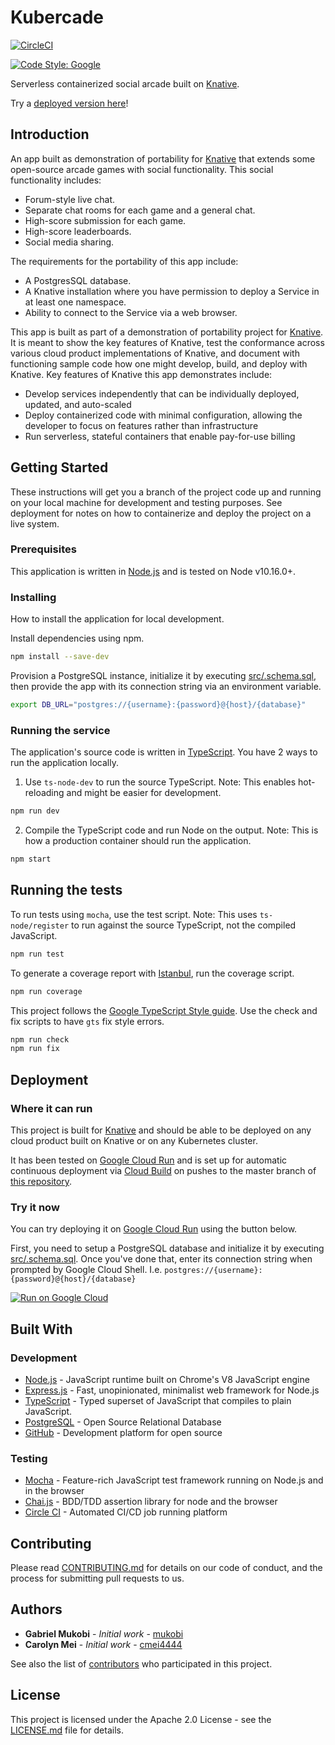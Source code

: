 # Kubercade

[![CircleCI](https://circleci.com/gh/knative-portability/Kubercade.svg?style=svg)](https://circleci.com/gh/knative-portability/Kubercade)

[![Code Style: Google](https://img.shields.io/badge/code%20style-google-blueviolet.svg)](https://github.com/google/gts)

Serverless containerized social arcade built on [Knative](https://knative.dev/).

Try a [deployed version here](https://kubercade-l3zyoxchqa-uc.a.run.app/)!

## Introduction

An app built as demonstration of portability for [Knative](https://knative.dev) that extends some open-source arcade games with social functionality. This social functionality includes:

- Forum-style live chat.
- Separate chat rooms for each game and a general chat.
- High-score submission for each game.
- High-score leaderboards.
- Social media sharing.

The requirements for the portability of this app include:

- A PostgresSQL database.
- A Knative installation where you have permission to deploy a Service in at least one namespace.
- Ability to connect to the Service via a web browser.

This app is built as part of a demonstration of portability project for [Knative](https://knative.dev). It is meant to show the key features of Knative, test the conformance across various cloud product implementations of Knative, and document with functioning sample code how one might develop, build, and deploy with Knative. Key features of Knative this app demonstrates include:

- Develop services independently that can be individually deployed, updated, and auto-scaled
- Deploy containerized code with minimal configuration, allowing the developer to focus on features rather than infrastructure
- Run serverless, stateful containers that enable pay-for-use billing

## Getting Started

These instructions will get you a branch of the project code up and running on your local machine for development and testing purposes. See deployment for notes on how to containerize and deploy the project on a live system.

### Prerequisites

This application is written in [Node.js](https://nodejs.org) and is tested on Node v10.16.0+.

### Installing

How to install the application for local development.

Install dependencies using npm.

```sh
npm install --save-dev
```

Provision a PostgreSQL instance, initialize it by executing [src/.schema.sql](src/.schema.sql), then provide the app with its connection string via an environment variable.

```sh
export DB_URL="postgres://{username}:{password}@{host}/{database}"
```

### Running the service

The application's source code is written in [TypeScript](https://www.typescriptlang.org/). You have 2 ways to run the application locally.

1. Use `ts-node-dev` to run the source TypeScript. Note: This enables hot-reloading and might be easier for development.

```sh
npm run dev
```

2. Compile the TypeScript code and run Node on the output. Note: This is how a production container should run the application.

```sh
npm start
```

## Running the tests

To run tests using `mocha`, use the test script. Note: This uses `ts-node/register` to run against the source TypeScript, not the compiled JavaScript.

```sh
npm run test
```

To generate a coverage report with [Istanbul](https://istanbul.js.org/), run the coverage script.

```sh
npm run coverage
```

This project follows the [Google TypeScript Style guide](https://github.com/google/gts). Use the check and fix scripts to have `gts` fix style errors.

```sh
npm run check
npm run fix
```

## Deployment

### Where it can run

This project is built for [Knative](https://knative.dev/) and should be able to be deployed on any cloud product built on Knative or on any Kubernetes cluster.

It has been tested on [Google Cloud Run](https://cloud.google.com/run/) and is set up for automatic continuous deployment via [Cloud Build](https://cloud.google.com/run/docs/continuous-deployment) on pushes to the master branch of [this repository](https://github.com/knative-portability/Kubercade).

### Try it now

You can try deploying it on [Google Cloud Run](https://cloud.google.com/run/) using the button below.

First, you need to setup a PostgreSQL database and initialize it by executing [src/.schema.sql](src/.schema.sql). Once you've done that, enter its connection string when prompted by Google Cloud Shell.
I.e. `postgres://{username}:{password}@{host}/{database}`

[![Run on Google Cloud](https://storage.googleapis.com/cloudrun/button.svg)](https://console.cloud.google.com/cloudshell/editor?shellonly=true&cloudshell_image=gcr.io/cloudrun/button&cloudshell_git_repo=https://github.com/knative-portability/kubercade.git)

## Built With

### Development

- [Node.js](https://nodejs.org) - JavaScript runtime built on Chrome's V8 JavaScript engine
- [Express.js](https://expressjs.com/) - Fast, unopinionated, minimalist web framework for Node.js
- [TypeScript](https://www.typescriptlang.org/) - Typed superset of JavaScript that compiles to plain JavaScript.
- [PostgreSQL](https://www.postgresql.org/) - Open Source Relational Database
- [GitHub](https://github.com) - Development platform for open source

### Testing

- [Mocha](https://mochajs.org/) - Feature-rich JavaScript test framework running on Node.js and in the browser
- [Chai.js](https://www.chaijs.com/) - BDD/TDD assertion library for node and the browser
- [Circle CI](https://circleci.com/) - Automated CI/CD job running platform

## Contributing

Please read [CONTRIBUTING.md](CONTRIBUTING.md) for details on our code of conduct, and the process for submitting pull requests to us.

## Authors

- **Gabriel Mukobi** - _Initial work_ - [mukobi](https://github.com/mukobi)
- **Carolyn Mei** - _Initial work_ - [cmei4444](https://github.com/cmei4444)

See also the list of [contributors](https://github.com/knative-portability/Kubercade/contributors) who participated in this project.

## License

This project is licensed under the Apache 2.0 License - see the [LICENSE.md](LICENSE.md) file for details.
